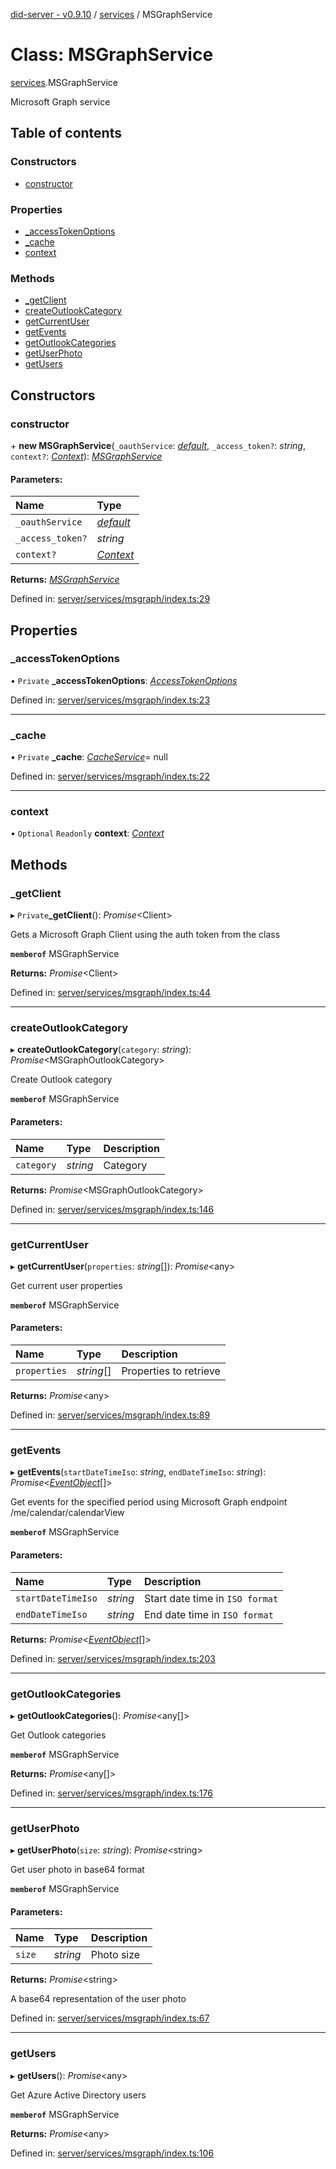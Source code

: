 [did-server - v0.9.10](../README.md) / [services](../modules/services.md) / MSGraphService

# Class: MSGraphService

[services](../modules/services.md).MSGraphService

Microsoft Graph service

## Table of contents

### Constructors

- [constructor](services.msgraphservice.md#constructor)

### Properties

- [\_accessTokenOptions](services.msgraphservice.md#_accesstokenoptions)
- [\_cache](services.msgraphservice.md#_cache)
- [context](services.msgraphservice.md#context)

### Methods

- [\_getClient](services.msgraphservice.md#_getclient)
- [createOutlookCategory](services.msgraphservice.md#createoutlookcategory)
- [getCurrentUser](services.msgraphservice.md#getcurrentuser)
- [getEvents](services.msgraphservice.md#getevents)
- [getOutlookCategories](services.msgraphservice.md#getoutlookcategories)
- [getUserPhoto](services.msgraphservice.md#getuserphoto)
- [getUsers](services.msgraphservice.md#getusers)

## Constructors

### constructor

\+ **new MSGraphService**(`_oauthService`: [*default*](services_oauth.default.md), `_access_token?`: *string*, `context?`: [*Context*](graphql_context.context.md)): [*MSGraphService*](services.msgraphservice.md)

#### Parameters:

Name | Type |
:------ | :------ |
`_oauthService` | [*default*](services_oauth.default.md) |
`_access_token?` | *string* |
`context?` | [*Context*](graphql_context.context.md) |

**Returns:** [*MSGraphService*](services.msgraphservice.md)

Defined in: [server/services/msgraph/index.ts:29](https://github.com/Puzzlepart/did/blob/dev/server/services/msgraph/index.ts#L29)

## Properties

### \_accessTokenOptions

• `Private` **\_accessTokenOptions**: [*AccessTokenOptions*](../interfaces/services_oauth.accesstokenoptions.md)

Defined in: [server/services/msgraph/index.ts:23](https://github.com/Puzzlepart/did/blob/dev/server/services/msgraph/index.ts#L23)

___

### \_cache

• `Private` **\_cache**: [*CacheService*](services_cache.cacheservice.md)= null

Defined in: [server/services/msgraph/index.ts:22](https://github.com/Puzzlepart/did/blob/dev/server/services/msgraph/index.ts#L22)

___

### context

• `Optional` `Readonly` **context**: [*Context*](graphql_context.context.md)

## Methods

### \_getClient

▸ `Private`**_getClient**(): *Promise*<Client\>

Gets a Microsoft Graph Client using the auth token from the class

**`memberof`** MSGraphService

**Returns:** *Promise*<Client\>

Defined in: [server/services/msgraph/index.ts:44](https://github.com/Puzzlepart/did/blob/dev/server/services/msgraph/index.ts#L44)

___

### createOutlookCategory

▸ **createOutlookCategory**(`category`: *string*): *Promise*<MSGraphOutlookCategory\>

Create Outlook category

**`memberof`** MSGraphService

#### Parameters:

Name | Type | Description |
:------ | :------ | :------ |
`category` | *string* | Category    |

**Returns:** *Promise*<MSGraphOutlookCategory\>

Defined in: [server/services/msgraph/index.ts:146](https://github.com/Puzzlepart/did/blob/dev/server/services/msgraph/index.ts#L146)

___

### getCurrentUser

▸ **getCurrentUser**(`properties`: *string*[]): *Promise*<any\>

Get current user properties

**`memberof`** MSGraphService

#### Parameters:

Name | Type | Description |
:------ | :------ | :------ |
`properties` | *string*[] | Properties to retrieve    |

**Returns:** *Promise*<any\>

Defined in: [server/services/msgraph/index.ts:89](https://github.com/Puzzlepart/did/blob/dev/server/services/msgraph/index.ts#L89)

___

### getEvents

▸ **getEvents**(`startDateTimeIso`: *string*, `endDateTimeIso`: *string*): *Promise*<[*EventObject*](graphql.eventobject.md)[]\>

Get events for the specified period using Microsoft Graph endpoint /me/calendar/calendarView

**`memberof`** MSGraphService

#### Parameters:

Name | Type | Description |
:------ | :------ | :------ |
`startDateTimeIso` | *string* | Start date time in `ISO format`   |
`endDateTimeIso` | *string* | End date time in `ISO format`    |

**Returns:** *Promise*<[*EventObject*](graphql.eventobject.md)[]\>

Defined in: [server/services/msgraph/index.ts:203](https://github.com/Puzzlepart/did/blob/dev/server/services/msgraph/index.ts#L203)

___

### getOutlookCategories

▸ **getOutlookCategories**(): *Promise*<any[]\>

Get Outlook categories

**`memberof`** MSGraphService

**Returns:** *Promise*<any[]\>

Defined in: [server/services/msgraph/index.ts:176](https://github.com/Puzzlepart/did/blob/dev/server/services/msgraph/index.ts#L176)

___

### getUserPhoto

▸ **getUserPhoto**(`size`: *string*): *Promise*<string\>

Get user photo in base64 format

**`memberof`** MSGraphService

#### Parameters:

Name | Type | Description |
:------ | :------ | :------ |
`size` | *string* | Photo size    |

**Returns:** *Promise*<string\>

A base64 representation of the user photo

Defined in: [server/services/msgraph/index.ts:67](https://github.com/Puzzlepart/did/blob/dev/server/services/msgraph/index.ts#L67)

___

### getUsers

▸ **getUsers**(): *Promise*<any\>

Get Azure Active Directory users

**`memberof`** MSGraphService

**Returns:** *Promise*<any\>

Defined in: [server/services/msgraph/index.ts:106](https://github.com/Puzzlepart/did/blob/dev/server/services/msgraph/index.ts#L106)
